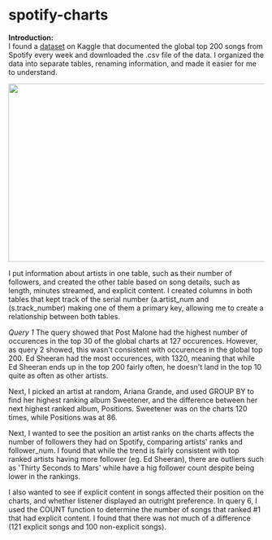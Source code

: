 # spotify-charts
<b> Introduction: </b>
<br>
I found a <a href="https://www.kaggle.com/bartomiejczyewski/spotify-top-200-weekly-global-20172021">dataset</a> on Kaggle that documented the global top 200 songs from Spotify every week and downloaded the .csv file of the data. I organized the data into separate tables, renaming information, and made it easier for me to understand. 

<img src="https://user-images.githubusercontent.com/96144192/149042027-1aefd390-0643-4956-a4e6-1ff493b10588.png" width="650" height="350"/>


I put information about artists in one table, such as their number of followers, and created the other table based on song details, such as length, minutes streamed, and explicit content.
I created columns in both tables that kept track of the serial number (a.artist_num and (s.track_number) making one of them a primary key, allowing me to create a relationship between both tables. 

<i> Query 1</i>
The query showed that Post Malone had the highest number of occurences in the top 30 of the global charts at 127 occurences. However, as query 2 showed, this wasn't consistent with occurences in the global top 200. Ed Sheeran had the most occurences, with 1320, meaning that while Ed Sheeran ends up in the top 200 fairly often, he doesn't land in the top 10 quite as often as other artists.  

Next, I picked an artist at random, Ariana Grande, and used GROUP BY to find her highest ranking album Sweetener, and the difference between her next highest ranked album, Positions. Sweetener was on the charts 120 times, while Positions was at 86. 

Next, I wanted to see the position an artist ranks on the charts affects the number of followers they had on Spotify, comparing artists' ranks and follower_num. I found that while the trend is fairly consistent with top ranked artists having more follower (eg. Ed Sheeran), there are outliers such as 'Thirty Seconds to Mars' while have a hig follower count despite being lower in the rankings. 

I also wanted to see if explicit content in songs affected their position on the charts, and whether listener displayed an outright preference. In query 6, I used the COUNT function to determine the number of songs that ranked #1 that had explicit content. I found that there was not much of a difference (121 explicit songs and 100 non-explicit songs).
